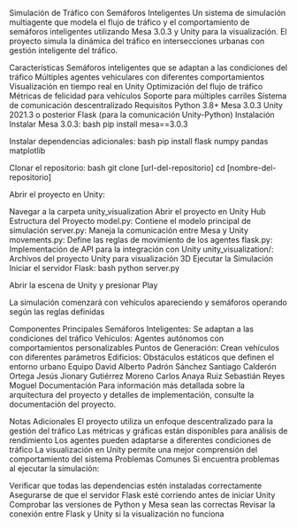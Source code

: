 Simulación de Tráfico con Semáforos Inteligentes
Un sistema de simulación multiagente que modela el flujo de tráfico y el comportamiento de semáforos inteligentes utilizando Mesa 3.0.3 y Unity para la visualización. El proyecto simula la dinámica del tráfico en intersecciones urbanas con gestión inteligente del tráfico.

Características
Semáforos inteligentes que se adaptan a las condiciones del tráfico
Múltiples agentes vehiculares con diferentes comportamientos
Visualización en tiempo real en Unity
Optimización del flujo de tráfico
Métricas de felicidad para vehículos
Soporte para múltiples carriles
Sistema de comunicación descentralizado
Requisitos
Python 3.8+
Mesa 3.0.3
Unity 2021.3 o posterior
Flask (para la comunicación Unity-Python)
Instalación
Instalar Mesa 3.0.3: bash pip install mesa==3.0.3

Instalar dependencias adicionales: bash pip install flask numpy pandas matplotlib

Clonar el repositorio: bash git clone [url-del-repositorio] cd [nombre-del-repositorio]

Abrir el proyecto en Unity:

Navegar a la carpeta unity_visualization
Abrir el proyecto en Unity Hub
Estructura del Proyecto
model.py: Contiene el modelo principal de simulación
server.py: Maneja la comunicación entre Mesa y Unity
movements.py: Define las reglas de movimiento de los agentes
flask.py: Implementación de API para la integración con Unity
unity_visualization/: Archivos del proyecto Unity para visualización 3D
Ejecutar la Simulación
Iniciar el servidor Flask: bash python server.py

Abrir la escena de Unity y presionar Play

La simulación comenzará con vehículos apareciendo y semáforos operando según las reglas definidas

Componentes Principales
Semáforos Inteligentes: Se adaptan a las condiciones del tráfico
Vehículos: Agentes autónomos con comportamientos personalizables
Puntos de Generación: Crean vehículos con diferentes parámetros
Edificios: Obstáculos estáticos que definen el entorno urbano
Equipo
David Alberto Padrón Sánchez
Santiago Calderón Ortega
Jesús Jionary Gutiérrez Moreno
Carlos Anaya Ruiz
Sebastián Reyes Moguel
Documentación
Para información más detallada sobre la arquitectura del proyecto y detalles de implementación, consulte la documentación del proyecto.

Notas Adicionales
El proyecto utiliza un enfoque descentralizado para la gestión del tráfico
Las métricas y gráficas están disponibles para análisis de rendimiento
Los agentes pueden adaptarse a diferentes condiciones de tráfico
La visualización en Unity permite una mejor comprensión del comportamiento del sistema
Problemas Comunes
Si encuentra problemas al ejecutar la simulación:

Verificar que todas las dependencias estén instaladas correctamente
Asegurarse de que el servidor Flask esté corriendo antes de iniciar Unity
Comprobar las versiones de Python y Mesa sean las correctas
Revisar la conexión entre Flask y Unity si la visualización no funciona
